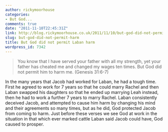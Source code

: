 ```yaml
---
author: rickymoorhouse
categories:
- But God...
comments: true
date: "2011-11-10T22:45:31Z"
link: http://blog.rickymoorhouse.co.uk/2011/11/10/but-god-did-not-permit-harm/
slug: but-god-did-not-permit-harm
title: But God did not permit Laban harm
wordpress_id: 7342
---
```


<blockquote>You know that I have served your father with all my strength,
yet your father has cheated me and changed my wages ten times. But God did not permit him to harm me.
(Genesis 31:6-7)</blockquote>


In the many years that Jacob had worked for Laban, he had a tough time. First he agreed to work for 7 years so that he could marry Rachel and then Laban swapped his daughters so that he ended up marrying Leah instead, then he had to work a further 7 years to marry Rachel.
Laban consistently deceived Jacob, and attempted to cause him harm by changing his mind and their agreements so many times, but as he did, God protected Jacob from coming to harm. Just before these verses we see God at work in the situation in that which ever marked cattle Laban said Jacob could have, God caused to prosper.
